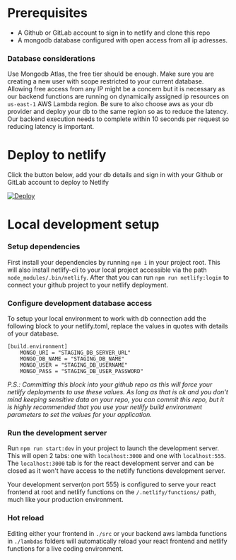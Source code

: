 # Prerequisites
- A Github or GitLab account to sign in to netlify and clone this repo
- A mongodb database configured with open access from all ip adresses. 

### Database considerations
Use Mongodb Atlas, the free tier should be enough. Make sure you are creating a new user with scope restricted to your current database. Allowing free access from any IP might be a concern but it is necessary as our backend functions are running on dynamically assigned ip resources on `us-east-1` AWS Lambda region. Be sure to also choose aws as your db provider and deploy your db to the same region so as to reduce the latency. Our backend execution needs to complete within 10 seconds per request so reducing latency is important. 

# Deploy to netlify

Click the button below, add your db details and sign in with your Github or GitLab account to deploy to Netlify

[![Deploy](https://www.netlify.com/img/deploy/button.svg)](https://app.netlify.com/start/deploy?repository=https://github.com/git-ayas/extraCommmerce)

# Local development setup
### Setup dependencies
First install your dependencies by running `npm i` in your project root. This will also install netlify-cli to your local project accessible via the path `node_modules/.bin/netlify`. After that you can run `npm run netlify:login` to connect your github project to your netlify deployment. 

### Configure development database access
To setup your local environment to work with db connection add the following block to your netlify.toml, replace the values in quotes with details of your database.
```
[build.environment]
    MONGO_URI = "STAGING_DB_SERVER_URL"
    MONGO_DB_NAME = "STAGING_DB_NAME"
    MONGO_USER = "STAGING_DB_USERNAME"
    MONGO_PASS = "STAGING_DB_USER_PASSWORD"
```
*P.S.: Committing this block into your github repo as this will force your netlify deployments to use these values. As long as that is ok and you don't mind keeping sensitive data on your repo, you can commit this repo, but it is highly recommended that you use your netlify build environment parameters to set the values for your application.*

### Run the development server
Run `npm run start:dev` in your project to launch the development server. This will open 2 tabs: one with `localhost:3000` and one with `localhost:555`. The `localhost:3000` tab is for the react development server and can be closed as it won't have access to the netlify functions development server. 

Your development server(on port 555) is configured to serve your react frontend at root and netlify functions on the `/.netlify/functions/` path, much like your production environment. 

### Hot reload
Editing either your frontend in `./src` or your backend aws lambda functions in `./lambdas` folders will automatically reload your react frontend and netlify functions for a live coding environment.